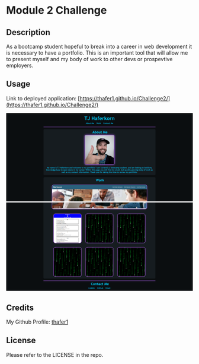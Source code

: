 # Module 2 Challenge

## Description

As a bootcamp student hopeful to break into a career in web development it is necessary to have a portfolio. This is an important tool that will allow me to present myself and my body of work to other devs or prospevtive employers.

## Usage

Link to deployed application: [https://thafer1.github.io/Challenge2/](https://thafer1.github.io/Challenge2/)

<img src="assets\images\Screenshot_top.png">
<img src="assets\images\Screenshot_bot.png">

## Credits

My Github Profile: [thafer1](https://github.com/thafer1)

## License

Please refer to the LICENSE in the repo.